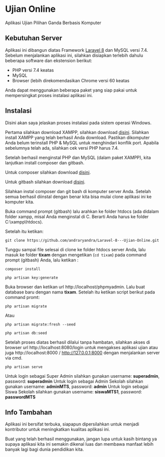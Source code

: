 # Ujian Online
Aplikasi Ujian Pilihan Ganda Berbasis Komputer

## Kebutuhan Server

Aplikasi ini dibangun diatas Framework <a href="https://laravel.com/docs/8.x" target="_blank" title="silahkan buka di tab baru, dengan klik kanan atau klik CTRL + clik">Laravel 8</a> dan MySQL versi 7.4. Sebelum menjalankan aplikasi ini, silahkan disiapkan terlebih dahulu beberapa software dan ekstension berikut:

- PHP versi 7.4 keatas
- MySQL
- Browser (lebih direkomendasikan Chrome versi 60 keatas

Anda dapat menggunakan beberapa paket yang siap pakai untuk mempersingkat proses instalasi aplikasi ini.

## Instalasi

Disini akan saya jelaskan proses instalasi pada sistem operasi Windows.

Pertama silahkan download XAMPP, silahkan download <a href="https://www.apachefriends.org/download.html" target="_blank" title="silahkan buka di tab baru, dengan klik kanan atau klik CTRL + clik">disini</a>.
Silahkan install XAMPP yang telah berhasil Anda download. Pastikan dikomputer Anda belum terinstall PHP & MySQL untuk menghindari konflik port. Apabila sebelumnya telah ada, silahkan cek versi PHP harus 7.4.

Setelah berhasil menginstal PHP dan MySQL (dalam paket XAMPP), kita lanjutkan install composer dan gitbash.

Untuk composer silahkan download <a href="https://getcomposer.org/download/" target="_blank" title="silahkan buka di tab baru, dengan klik kanan atau klik CTRL + clik">disini</a>.

Untuk gitbash silahkan download <a href="https://git-scm.com/downloads" target="_blank" title="silahkan buka di tab baru, dengan klik kanan atau klik CTRL + clik">disini</a>.

Silahkan instal composer dan git bash di komputer server Anda. Setelah semua berhasil diinstal dengan benar kita bisa mulai clone aplikasi ini ke komputer kita.

Buka command prompt (gitbash) lalu arahkan ke folder htdocs (ada didalam folder xampp, misal Anda menginstal di C. Berarti Anda harus ke folder C:\\xampp\htdocs).

Setelah itu ketikan:
```
git clone https://github.com/andraryandra/Laravel-8---Ujian-Online.git
```

Tunggu sampai file selesai di clone ke folder htdocs server Anda, lalu masuk ke folder <b>tixam</b> dengan mengetikan (```cd tixam```) pada command prompt (gitbash) Anda, lalu ketikan :

```
composer install
```

```
php artisan key:generate
```
Buka browser dan ketikan url http://localhost/phpmyadmin. Lalu buat database baru dengan nama <b>tixam</b>. Setelah itu ketikan script berikut pada command promt:
```
php artisan migrate
```
Atau
```
php artisan migrate:fresh --seed
```
```
php artisan db:seed
```

Setelah proses diatas berhasil dilalui tanpa hambatan, silahkan akses di browser url http://localhost:8080/login untuk mengakses aplikasi ujian atau juga http://localhost:8000 / http://127.0.0.1:8000 dengan menjalankan server via cmd.

```
php artisan serve
```

Untuk login sebagai Super Admin silahkan gunakan username: <b>superadmin</b>, password: <b>superadmin</b>
Untuk login sebagai Admin Sekolah silahkan gunakan username: <b>adminMTS</b>, password: <b>admin</b>
Untuk login sebagai Siswa Sekolah silahkan gunakan username: <b>siswaMTS1</b>, password: <b>passwordMTS</b>


## Info Tambahan

Aplikasi ini bersifat terbuka, siapapun dipersilahkan untuk menjadi kontributor untuk meningkatkan kualitas aplikasi ini.

Buat yang telah berhasil menggunakan, jangan lupa untuk kasih bintang ya supaya aplikasi kita ini semakin dikenal luas dan membawa manfaat lebih banyak lagi bagi dunia pendidikan kita.
